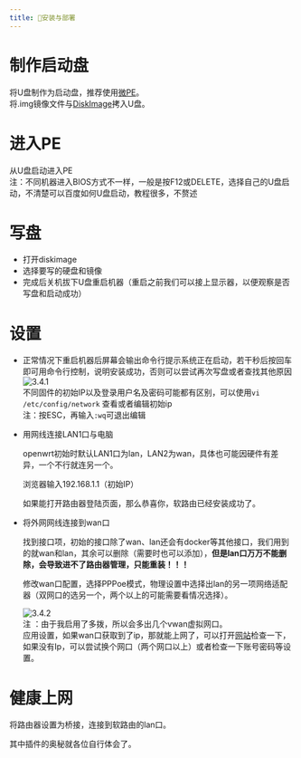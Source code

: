 ```yaml
---
title: 🥢安装与部署
---
```


# 制作启动盘  
 将U盘制作为启动盘，推荐使用[微PE](https://www.wepe.com.cn/)。  
 将.img镜像文件与[DiskImage](https://xiazai.zol.com.cn/detail/47/463286.shtml)拷入U盘。

# 进入PE  
 从U盘启动进入PE  
 注：不同机器进入BIOS方式不一样，一般是按F12或DELETE，选择自己的U盘启动，不清楚可以百度如何U盘启动，教程很多，不赘述  

# 写盘  
* 打开diskimage  
* 选择要写的硬盘和镜像
* 完成后关机拔下U盘重启机器（重启之前我们可以接上显示器，以便观察是否写盘和启动成功）

# 设置
* 正常情况下重启机器后屏幕会输出命令行提示系统正在启动，若干秒后按回车即可用命令行控制，说明安装成功，否则可以尝试再次写盘或者查找其他原因  
   ![3.4.1](/img/router/3.4.1.png)  
   不同固件的初始IP以及登录用户名及密码可能都有区别，可以使用`vi /etc/config/network` 查看或者编辑初始ip  
   注：按ESC，再输入`:wq`可退出编辑  

* 用网线连接LAN1口与电脑  

  openwrt初始时默认LAN1口为lan，LAN2为wan，具体也可能因硬件有差异，一个不行就连另一个。

  浏览器输入192.168.1.1（初始IP）  

  如果能打开路由器登陆页面，那么恭喜你，软路由已经安装成功了。  

* 将外网网线连接到wan口  

  找到接口项，初始的接口除了wan、lan还会有docker等其他接口，我们用到的就wan和lan，其余可以删除（需要时也可以添加），**但是lan口万万不能删除，会导致进不了路由器管理，只能重装！！！**  

  修改wan口配置，选择PPPoe模式，物理设置中选择出lan的另一项网络适配器（双网口的选另一个，两个以上的可能需要看情况选择）。  
  
  ![3.4.2](/img/router/3.4.2.png)  
  注 ：由于我启用了多拨，所以会多出几个vwan虚拟网口。  
  应用设置，如果wan口获取到了ip，那就能上网了，可以打开[网站](http://xingfa.org/)检查一下，如果没有Ip，可以尝试换个网口（两个网口以上）或者检查一下账号密码等设置。  

# 健康上网  
 将路由器设置为桥接，连接到软路由的lan口。  


 其中插件的奥秘就各位自行体会了。

